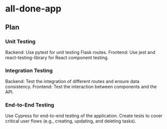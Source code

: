 # all-done-app

## Plan

### Unit Testing
Backend: Use pytest for unit testing Flask routes.
Frontend: Use jest and react-testing-library for React component testing.

### Integration Testing
Backend: Test the integration of different routes and ensure data consistency.
Frontend: Test the interaction between components and the API.

### End-to-End Testing
Use Cypress for end-to-end testing of the application.
Create tests to cover critical user flows (e.g., creating, updating, and deleting tasks).